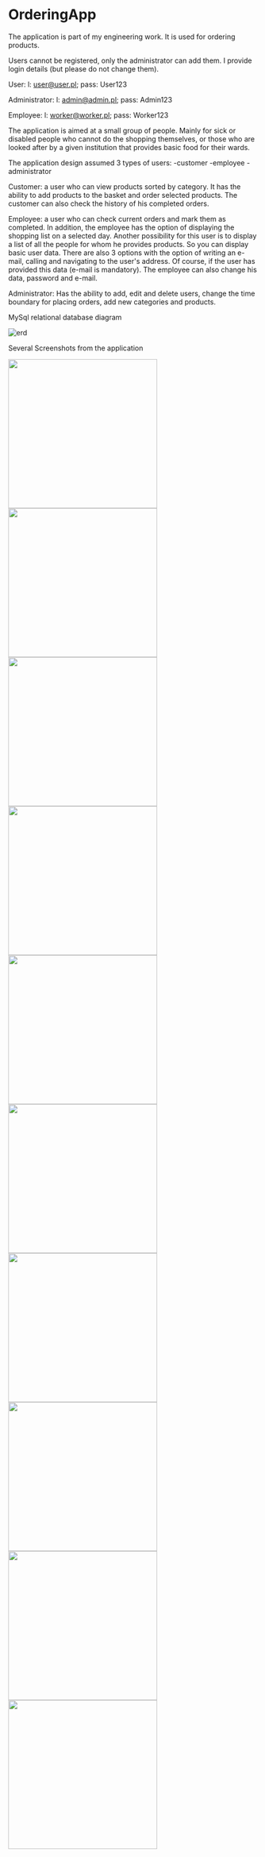 # OrderingApp
The application is part of my engineering work. It is used for ordering products.

Users cannot be registered, only the administrator can add them. I provide login details (but please do not change them).

User:
l: user@user.pl; pass: User123

Administrator:
l: admin@admin.pl; pass: Admin123

Employee:
l: worker@worker.pl; pass: Worker123

The application is aimed at a small group of people. Mainly for sick or disabled people who cannot do the shopping themselves, or those who are looked after by a given institution that provides basic food for their wards.

The application design assumed 3 types of users:
-customer
-employee
-administrator



Customer: a user who can view products sorted by category. It has the ability to add products to the basket and order selected products. The customer can also check the history of his completed orders.

Employee: a user who can check current orders and mark them as completed. In addition, the employee has the option of displaying the shopping list on a selected day. Another possibility for this user is to display a list of all the people for whom he provides products. So you can display basic user data. There are also 3 options with the option of writing an e-mail, calling and navigating to the user's address. Of course, if the user has provided this data (e-mail is mandatory). The employee can also change his data, password and e-mail.

Administrator: Has the ability to add, edit and delete users, change the time boundary for placing orders, add new categories and products.

MySql relational database diagram

![erd](https://user-images.githubusercontent.com/37914516/92331333-19548c80-f076-11ea-9b21-ac9f4a699d64.jpg)

Several Screenshots from the application


<img src="https://user-images.githubusercontent.com/37914516/92332013-e2cd4080-f07a-11ea-91cb-b5f7175aef98.jpg" width="300">

<img src="https://user-images.githubusercontent.com/37914516/92331706-ecee3f80-f078-11ea-9da3-ac45001cfc9b.jpg" width="300">

<img src="https://user-images.githubusercontent.com/37914516/92331707-ee1f6c80-f078-11ea-99e5-20e64a2bfebd.jpg" width="300">

<img src="https://user-images.githubusercontent.com/37914516/92331708-ee1f6c80-f078-11ea-98c6-7d3f0f10a0f7.jpg" width="300">

<img src="https://user-images.githubusercontent.com/37914516/92331709-eeb80300-f078-11ea-8bf8-072b3c177688.jpg" width="300">

<img src="https://user-images.githubusercontent.com/37914516/92331711-eeb80300-f078-11ea-97c0-651919631530.jpg" width="300">

<img src="https://user-images.githubusercontent.com/37914516/92331712-eeb80300-f078-11ea-9952-6b9b698b316c.jpg" width="300">

<img src="https://user-images.githubusercontent.com/37914516/92331713-ef509980-f078-11ea-9898-207fd836d236.jpg" width="300">

<img src="https://user-images.githubusercontent.com/37914516/92331714-ef509980-f078-11ea-8e12-cf3c66f577c9.jpg" width="300">

<img src="https://user-images.githubusercontent.com/37914516/92331715-ef509980-f078-11ea-8450-f9a1303c96b6.jpg" width="300">




